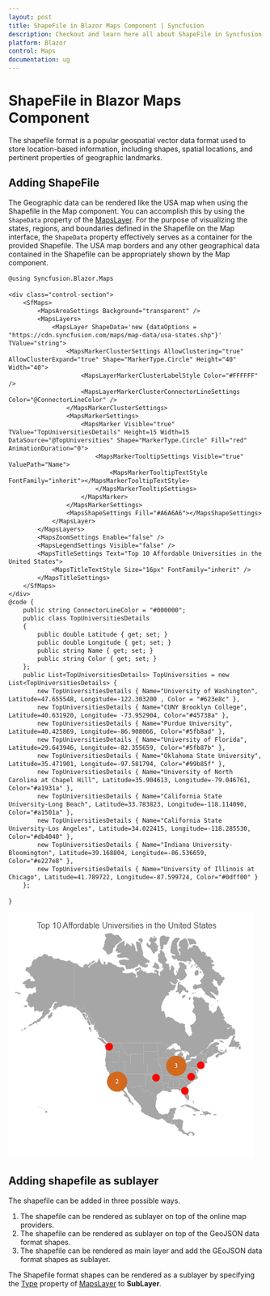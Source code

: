 ```yaml
---
layout: post
title: ShapeFile in Blazor Maps Component | Syncfusion
description: Checkout and learn here all about ShapeFile in Syncfusion Blazor Maps component and much more details.
platform: Blazor
control: Maps
documentation: ug
---
```


# ShapeFile in Blazor Maps Component

The shapefile format is a popular geospatial vector data format used to store location-based information, including shapes, spatial locations, and pertinent properties of geographic landmarks.

## Adding ShapeFile

The Geographic data can be rendered like the USA map when using the Shapefile in the Map component. You can accomplish this by using the `ShapeData` property of the [MapsLayer](https://help.syncfusion.com/cr/blazor/Syncfusion.Blazor.Maps.MapsLayer-1.html). For the purpose of visualizing the states, regions, and boundaries defined in the Shapefile on the Map interface, the `ShapeData` property effectively serves as a container for the provided Shapefile. The USA map borders and any other geographical data contained in the Shapefile can be appropriately shown by the Map component.


```cshtml
@using Syncfusion.Blazor.Maps

<div class="control-section">
    <SfMaps>
        <MapsAreaSettings Background="transparent" />
        <MapsLayers>
            <MapsLayer ShapeData='new {dataOptions = "https://cdn.syncfusion.com/maps/map-data/usa-states.shp"}' TValue="string">
                <MapsMarkerClusterSettings AllowClustering="true" AllowClusterExpand="true" Shape="MarkerType.Circle" Height="40" Width="40">
                    <MapsLayerMarkerClusterLabelStyle Color="#FFFFFF" />
                    <MapsLayerMarkerClusterConnectorLineSettings Color="@ConnectorLineColor" />
                </MapsMarkerClusterSettings>
                <MapsMarkerSettings>
                    <MapsMarker Visible="true" TValue="TopUniversitiesDetails" Height=15 Width=15 DataSource="@TopUniversities" Shape="MarkerType.Circle" Fill="red" AnimationDuration="0">
                        <MapsMarkerTooltipSettings Visible="true" ValuePath="Name">
                            <MapsMarkerTooltipTextStyle FontFamily="inherit"></MapsMarkerTooltipTextStyle>
                        </MapsMarkerTooltipSettings>
                    </MapsMarker>
                </MapsMarkerSettings>
                <MapsShapeSettings Fill="#A6A6A6"></MapsShapeSettings>
            </MapsLayer>
        </MapsLayers>
        <MapsZoomSettings Enable="false" />
        <MapsLegendSettings Visible="false" />
        <MapsTitleSettings Text="Top 10 Affordable Universities in the United States">
            <MapsTitleTextStyle Size="16px" FontFamily="inherit" />
        </MapsTitleSettings>
    </SfMaps>
</div>
@code {
    public string ConnectorLineColor = "#000000";
    public class TopUniversitiesDetails
    {
        public double Latitude { get; set; }
        public double Longitude { get; set; }
        public string Name { get; set; }
        public string Color { get; set; }
    };
    public List<TopUniversitiesDetails> TopUniversities = new List<TopUniversitiesDetails> {
        new TopUniversitiesDetails { Name="University of Washington", Latitude=47.655548, Longitude=-122.303200 , Color = "#623e8c" },
        new TopUniversitiesDetails { Name="CUNY Brooklyn College", Latitude=40.631920, Longitude= -73.952904, Color="#45738a" },
        new TopUniversitiesDetails { Name="Purdue University", Latitude=40.425869, Longitude=-86.908066, Color="#5fb8ad" },
        new TopUniversitiesDetails { Name="University of Florida", Latitude=29.643946, Longitude=-82.355659, Color="#5fb87b" },
        new TopUniversitiesDetails { Name="Oklahoma State University", Latitude=35.471901, Longitude=-97.581794, Color="#99b85f" },
        new TopUniversitiesDetails { Name="University of North Carolina at Chapel Hill", Latitude=35.904613, Longitude=-79.046761, Color="#a1931a" },
        new TopUniversitiesDetails { Name="California State University-Long Beach", Latitude=33.783823, Longitude=-118.114090, Color="#a1501a" },
        new TopUniversitiesDetails { Name="California State University-Los Angeles", Latitude=34.022415, Longitude=-118.285530, Color="#db4040" },
        new TopUniversitiesDetails { Name="Indiana University-Bloomington", Latitude=39.168804, Longitude=-86.536659, Color="#e227e8" },
        new TopUniversitiesDetails { Name="University of Illinois at Chicago", Latitude=41.789722, Longitude=-87.599724, Color="#0dff00" }
    };
 
}
```

![Blazor ShapeFile](./images/Shapefile/blazor-shapefile.png)

## Adding shapefile as sublayer

The shapefile can be added in three possible ways.

1. The shapefile can be rendered as sublayer on top of the online map providers.
2. The shapefile can be rendered as sublayer on top of the GeoJSON data format shapes.
3. The shapefile can be rendered as main layer and add the GEoJSON data format shapes as sublayer.

The Shapefile format shapes can be rendered as a sublayer by specifying the [Type](https://help.syncfusion.com/cr/blazor/Syncfusion.Blazor.Maps.MapsLayer-1.html#Syncfusion_Blazor_Maps_MapsLayer_1_Type) property of [MapsLayer](https://help.syncfusion.com/cr/blazor/Syncfusion.Blazor.Maps.MapsLayer-1.html) to **SubLayer**.





